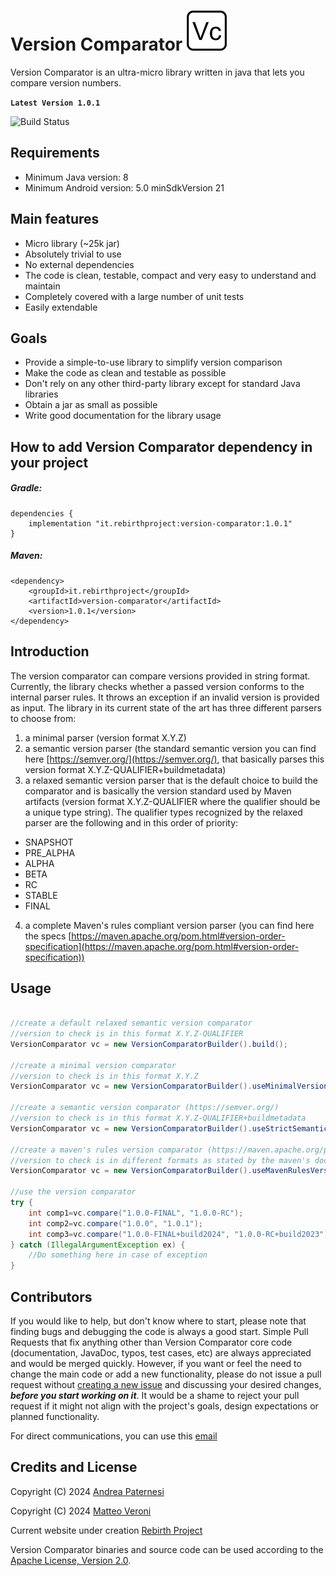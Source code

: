 # Version Comparator ![Version Comparator Icon](icon/versioncomparator.png)
Version Comparator is an ultra-micro library written in java that lets you compare version numbers. 

**```Latest Version 1.0.1```**

![Build Status](https://github.com/Rebirth-Project/version-comparator/actions/workflows/build.yml/badge.svg?raw=true)

## Requirements
- Minimum Java version: 8
- Minimum Android version: 5.0 minSdkVersion 21

## Main features

* Micro library (~25k jar)
* Absolutely trivial to use
* No external dependencies 
* The code is clean, testable, compact and very easy to understand and maintain
* Completely covered with a large number of unit tests
* Easily extendable

## Goals
  * Provide a simple-to-use library to simplify version comparison
  * Make the code as clean and testable as possible
  * Don't rely on any other third-party library except for standard Java libraries
  * Obtain a jar as small as possible
  * Write good documentation for the library usage

## How to add Version Comparator dependency in your project

##### Gradle:

```
dependencies {
    implementation "it.rebirthproject:version-comparator:1.0.1"
}
```
##### Maven:

```
<dependency>
    <groupId>it.rebirthproject</groupId>
    <artifactId>version-comparator</artifactId>
    <version>1.0.1</version>
</dependency>
```

## Introduction

The version comparator can compare versions provided in string format. Currently, the library checks whether a passed version conforms to the internal parser rules. It throws an exception if an invalid version is provided as input. The library in its current state of the art has three different parsers to choose from:

1. a minimal parser (version format X.Y.Z)
2. a semantic version parser (the standard semantic version you can find here  [https://semver.org/](https://semver.org/), that basically parses this version format X.Y.Z-QUALIFIER+buildmetadata)
3. a relaxed semantic version parser that is the default choice to build the comparator and is basically the version standard used by Maven artifacts (version format X.Y.Z-QUALIFIER where the qualifier should be a unique type string).
The qualifier types recognized by the relaxed parser are the following and in this order of priority: 

 - SNAPSHOT
 - PRE_ALPHA
 - ALPHA
 - BETA
 - RC
 - STABLE
 - FINAL

4. a complete Maven's rules compliant version parser (you can find here the specs [https://maven.apache.org/pom.html#version-order-specification](https://maven.apache.org/pom.html#version-order-specification))

## Usage

``` java

//create a default relaxed semantic version comparator
//version to check is in this format X.Y.Z-QUALIFIER
VersionComparator vc = new VersionComparatorBuilder().build();

//create a minimal version comparator 
//version to check is in this format X.Y.Z
VersionComparator vc = new VersionComparatorBuilder().useMinimalVersionParser().build();

//create a semantic version comparator (https://semver.org/)
//version to check is in this format X.Y.Z-QUALIFIER+buildmetadata
VersionComparator vc = new VersionComparatorBuilder().useStrictSemanticVersionParser().build();

//create a maven's rules version comparator (https://maven.apache.org/pom.html#version-order-specification)
//version to check is in different formats as stated by the maven's document. For example: 1-1.foo-bar1baz-.1 
VersionComparator vc = new VersionComparatorBuilder().useMavenRulesVersionParser().build();

//use the version comparator
try {     
    int comp1=vc.compare("1.0.0-FINAL", "1.0.0-RC");
    int comp2=vc.compare("1.0.0", "1.0.1");
    int comp3=vc.compare("1.0.0-FINAL+build2024", "1.0.0-RC+build2023");
} catch (IllegalArgumentException ex) {
    //Do something here in case of exception
}

```

## Contributors

If you would like to help, but don't know where to start, please note that finding bugs and debugging the code is always a good start.
Simple Pull Requests that fix anything other than Version Comparator core code (documentation, JavaDoc, typos, test cases, etc) are 
always appreciated and would be merged quickly.
However, if you want or feel the need to change the main code or add a new functionality, please do not issue a pull request 
without [creating a new  issue](https://github.com/Rebirth-Project/version-comparator/issues/new) and discussing your desired 
changes,  _**before you start working on it**_.
It would be a shame to reject your pull request if it might not align with the project's goals, design expectations or planned functionality.
 
For direct communications, you can use this [email](mailto:rebirthproject2021@gmail.com)

## Credits and License
Copyright (C) 2024 [Andrea Paternesi](https://github.com/patton73)

Copyright (C) 2024 [Matteo Veroni](https://github.com/mavek87)
 
Current website under creation [Rebirth Project](https://www.rebirth-project.it)

Version Comparator binaries and source code can be used according to the [Apache License, Version 2.0](LICENSE.md).
